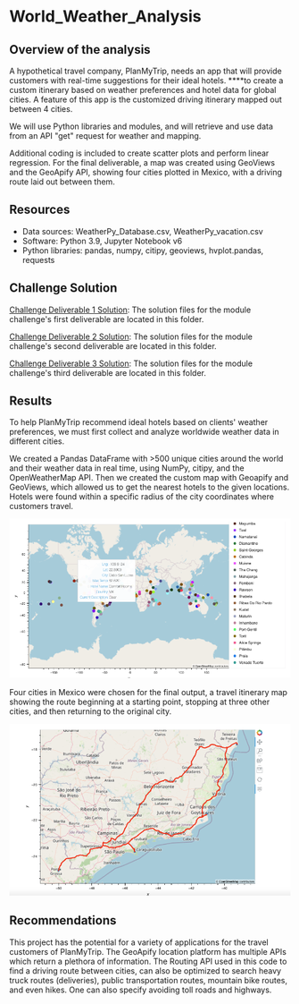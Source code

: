 # World_Weather_Analysis
## Overview of the analysis
A hypothetical travel company, PlanMyTrip, needs an app that will provide customers with real-time suggestions for their ideal hotels. ****to create a custom itinerary based on weather preferences and hotel data for global cities. A feature of this app is the customized driving itinerary mapped out between 4 cities. 

We will use Python libraries and modules, and will retrieve and use data from an API "get" request for weather and mapping. 

Additional coding is included to create scatter plots and perform linear regression. For the final deliverable, a map was created using GeoViews and the GeoApify API, showing four cities plotted in Mexico, with a driving route laid out between them. 

## Resources
- Data sources: WeatherPy_Database.csv, WeatherPy_vacation.csv
- Software: Python 3.9, Jupyter Notebook v6
- Python libraries: pandas, numpy, citipy, geoviews, hvplot.pandas, requests

## Challenge Solution
[Challenge Deliverable 1 Solution](https://github.com/EBolinVA/World_Weather_Analysis/tree/main/Weather_Database): The solution files for the module challenge's first deliverable are located in this folder.

[Challenge Deliverable 2 Solution](https://github.com/EBolinVA/World_Weather_Analysis/tree/main/Vacation_Search): The solution files for the module challenge's second deliverable are located in this folder.

[Challenge Deliverable 3 Solution](https://github.com/EBolinVA/World_Weather_Analysis/tree/main/Vacation_Itinerary): The solution files for the module challenge's third deliverable are located in this folder.

## Results

To help PlanMyTrip recommend ideal hotels based on clients' weather preferences, we must first collect and analyze worldwide weather data in different cities.

We created a Pandas DataFrame with >500 unique cities around the world and their weather data in real time, using NumPy, citipy, and the OpenWeatherMap API. Then we created the custom map with Geoapify and GeoViews, which allowed us to get the nearest hotels to the given locations. Hotels were found within a specific radius of the city coordinates where customers travel. 

![Image of map with cities plotted](https://github.com/EBolinVA/World_Weather_Analysis/blob/main/Vacation_Search/WeatherPy_vacation_map.png)

Four cities in Mexico were chosen for the final output, a travel itinerary map showing the route beginning at a starting point, stopping at three other cities, and then returning to the original city. 

![Image of Itinerary map with 4 Mexican cities](https://github.com/EBolinVA/World_Weather_Analysis/blob/main/Vacation_Itinerary/WeatherPy_travel_map.png)

## Recommendations

This project has the potential for a variety of applications for the travel customers of PlanMyTrip. The GeoApify location platform has multiple APIs which return a plethora of information. The Routing API used in this code to find a driving route between cities, can also be optimized to search heavy truck routes (deliveries), public transportation routes, mountain bike routes, and even hikes. One can also specify avoiding toll roads and highways. 



